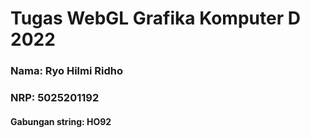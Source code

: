 # Tugas WebGL Grafika Komputer D 2022

### Nama: Ryo Hilmi Ridho
### NRP: 5025201192

#### Gabungan string: HO92